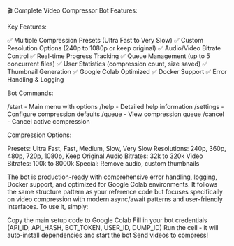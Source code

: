 🎬 Complete Video Compressor Bot Features:

Key Features:

✅ Multiple Compression Presets (Ultra Fast to Very Slow) 
✅ Custom Resolution Options (240p to 1080p or keep original) 
✅ Audio/Video Bitrate Control 
✅ Real-time Progress Tracking 
✅ Queue Management (up to 5 concurrent files) 
✅ User Statistics (compression count, size saved) 
✅ Thumbnail Generation 
✅ Google Colab Optimized 
✅ Docker Support 
✅ Error Handling & Logging

Bot Commands:

/start - Main menu with options 
/help - Detailed help information 
/settings - Configure compression defaults 
/queue - View compression queue 
/cancel - Cancel active compression

Compression Options:

Presets: Ultra Fast, Fast, Medium, Slow, Very Slow Resolutions: 240p, 360p, 480p, 720p, 1080p, Keep Original Audio Bitrates: 32k to 320k Video Bitrates: 100k to 8000k Special: Remove audio, custom thumbnails

The bot is production-ready with comprehensive error handling, logging, Docker support, and optimized for Google Colab environments. It follows the same structure pattern as your reference code but focuses specifically on video compression with modern async/await patterns and user-friendly interfaces. To use it, simply:

Copy the main setup code to Google Colab Fill in your bot credentials (API_ID, API_HASH, BOT_TOKEN, USER_ID, DUMP_ID) Run the cell - it will auto-install dependencies and start the bot Send videos to compress!
